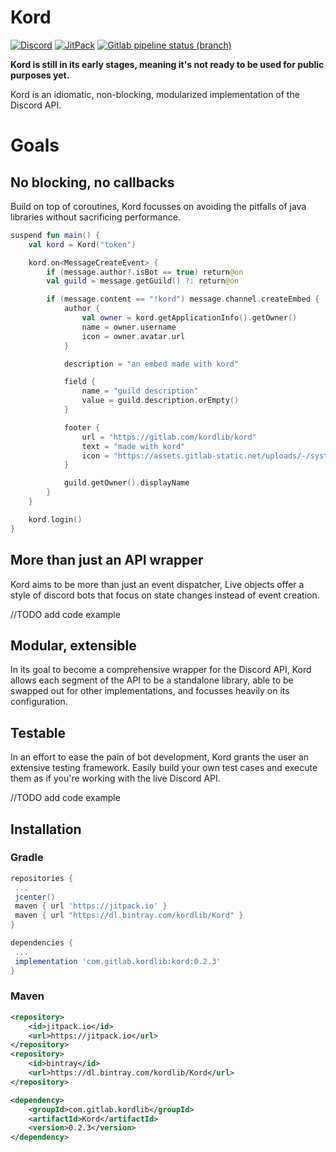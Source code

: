 # Kord
[![Discord](https://img.shields.io/discord/556525343595298817.svg?color=&label=Kord&logo=discord&style=for-the-badge)](https://discord.gg/6jcx5ev)
    [![JitPack](https://img.shields.io/jitpack/v/gitlab/hopebaron/Kord.svg?color=&style=for-the-badge)](https://jitpack.io/#com.gitlab.kordlib/Kord)
[![Gitlab pipeline status (branch)](https://img.shields.io/gitlab/pipeline/HopeBaron/kord/master.svg?style=for-the-badge)]()

**Kord is still in its early stages, meaning it's not ready to be used for public purposes yet.**


Kord is an idiomatic, non-blocking, modularized implementation of the Discord API. 

# Goals

## No blocking, no callbacks

Build on top of coroutines, Kord focusses on avoiding the pitfalls of java libraries without sacrificing performance.

```kotlin
suspend fun main() {
    val kord = Kord("token")

    kord.on<MessageCreateEvent> {
        if (message.author?.isBot == true) return@on
        val guild = message.getGuild() ?: return@on

        if (message.content == "!kord") message.channel.createEmbed {
            author {
                val owner = kord.getApplicationInfo().getOwner()
                name = owner.username
                icon = owner.avatar.url
            }

            description = "an embed made with kord"

            field {
                name = "guild description"
                value = guild.description.orEmpty()
            }

            footer {
                url = "https://gitlab.com/kordlib/kord"
                text = "made with kord"
                icon = "https://assets.gitlab-static.net/uploads/-/system/project/avatar/11355644/cord-icon.png?width=64"
            }

            guild.getOwner().displayName
        }
    }

    kord.login()
}
```

## More than just an API wrapper

Kord aims to be more than just an event dispatcher, Live objects offer a style of discord bots that focus on state changes instead of event creation.

//TODO add code example

## Modular, extensible

In its goal to become a comprehensive wrapper for the Discord API, Kord allows each segment of the API to be a standalone library, able to be swapped out for other implementations, and focusses heavily on its configuration.

## Testable

In an effort to ease the pain of bot development, Kord grants the user an extensive testing framework. Easily build your own test cases and execute them as if you're working with the live Discord API.

//TODO add code example



## Installation

### Gradle

```groovy
repositories {
 ...
 jcenter()
 maven { url 'https://jitpack.io' }
 maven { url "https://dl.bintray.com/kordlib/Kord" }
}
```

```groovy
dependencies {
 ...
 implementation 'com.gitlab.kordlib:kord:0.2.3'
}
```

### Maven

```xml
<repository>
    <id>jitpack.io</id>
    <url>https://jitpack.io</url>
</repository>
<repository>
    <id>bintray</id>
    <url>https://dl.bintray.com/kordlib/Kord</url>
</repository>
```

```xml
<dependency>
    <groupId>com.gitlab.kordlib</groupId>
    <artifactId>Kord</artifactId>
    <version>0.2.3</version>
</dependency>
```

